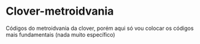 <h1>Clover-metroidvania</h1>
<p>Códigos do metroidvania da clover, porém aqui só vou colocar os códigos mais fundamentais (nada muito específico)</p>
